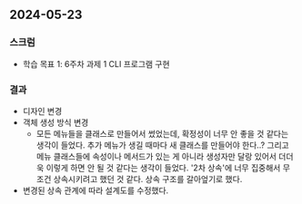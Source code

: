 ## 2024-05-23

### 스크럼
- 학습 목표 1: 6주차 과제 1 CLI 프로그램 구현
  
### 결과
- 디자인 변경
- 객체 생성 방식 변경
  - 모든 메뉴들을 클래스로 만들어서 썼었는데, 확정성이 너무 안 좋을 것 같다는 생각이 들었다. 추가 메뉴가 생길 때마다 새 클래스를 만들어야 한다..? 그리고 메뉴 클래스들에 속성이나 메서드가 있는 게 아니라 생성자만 달랑 있어서 더더욱 이렇게 하면 안 될 것 같다는 생각이 들었다. '2차 상속'에 너무 집중해서 무조건 상속시키려고 했던 것 같다. 상속 구조를 갈아엎기로 했다.
- 변경된 상속 관계에 따라 설계도를 수정했다.
